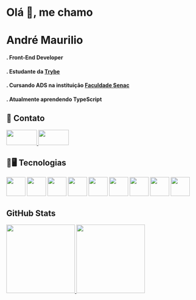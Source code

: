  # Olá 👋, me chamo 
 
 # André Maurilio

 #### . Front-End Developer
 #### . Estudante da <a href='https://www.betrybe.com/' target='_blank'>Trybe</a>
 #### . Cursando ADS na instituição <a href='https://faculdadesenacpe.edu.br/graduacao/analise-e-desenvolvimento-de-sistemas' target='_blank'>Faculdade Senac</a>
 #### . Atualmente aprendendo TypeScript


## 🤝 Contato
<div>
<a href="https://www.linkedin.com/in/andremaurilio" target="_blank">
<img src="https://cdn.jsdelivr.net/gh/devicons/devicon@latest/icons/linkedin/linkedin-original.svg" width='80' height='40'/>
</a>
<a href = "mailto:contato@andreandrade1920@gmail.com"><img loading="lazy" src="https://img.shields.io/badge/Gmail-D14836?style=for-the-badge&logo=gmail&logoColor=white" target="_blank"  width='80' height='40'></a>
</div>

## 🚀🖥️ Tecnologias

<div>
  <img src="https://cdn.jsdelivr.net/gh/devicons/devicon@latest/icons/git/git-original.svg" width='50' height='50' marginright='200'/>
  <img src="https://cdn.jsdelivr.net/gh/devicons/devicon@latest/icons/html5/html5-original.svg" width='50' height='50' />
  <img src="https://cdn.jsdelivr.net/gh/devicons/devicon@latest/icons/css3/css3-original.svg" width='50' height='50' />
  <img src="https://cdn.jsdelivr.net/gh/devicons/devicon@latest/icons/javascript/javascript-original.svg" width='50' height='50' />
  <img src="https://cdn.jsdelivr.net/gh/devicons/devicon@latest/icons/react/react-original.svg" width='50' height='50' />
  <img src="https://cdn.jsdelivr.net/gh/devicons/devicon@latest/icons/eslint/eslint-original-wordmark.svg" width='50' height='50' />
  <img src="https://cdn.jsdelivr.net/gh/devicons/devicon@latest/icons/docker/docker-original.svg" width='50' height='50' />
  <img src="https://cdn.jsdelivr.net/gh/devicons/devicon@latest/icons/mysql/mysql-original.svg" width='50' height='50' />
  <img src="https://cdn.jsdelivr.net/gh/devicons/devicon@latest/icons/nodejs/nodejs-original-wordmark.svg" width='50' height='50' />
</div>

## GitHub Stats
<div>
<a href="https://github.com/seu-usuário-aqui">
<img loading="lazy" height="180em" src="https://github-readme-stats.vercel.app/api/top-langs/?username=AndreMaurilioDEV&layout=compact&langs_count=7&theme=dracula"/>
<img loading="lazy" height="180em" src="https://github-readme-stats.vercel.app/api?username=AndreMaurilioDEV&show_icons=true&theme=dracula&include_all_commits=true&count_private=true"/>
</div>
